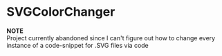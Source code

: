 # SVGColorChanger

**NOTE**
<br/>
Project currently abandoned since I can't figure out how to change every instance of a code-snippet for .SVG files via code

